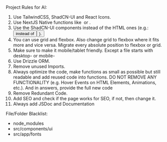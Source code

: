 Project Rules for AI:

1. Use TailwindCSS, ShadCN-UI and React Icons.
2. Use NextJS Native functions like <Image> or <Link>.
3. Use the ShadCN-UI components instead of the HTML ones (e.g.: <Button> instead of <button>).
4. You can use grid and flexbox. Also change grid to flexbox where it fits more and vice versa. Migrate every absolute position to flexbox or grid.
5. Make sure to make it mobile/tablet friendly. Except a file starts with desktop- or mobile-
6. Use Drizzle ORM.
7. Remove unused Imports.
8. Always optimize the code, make functions as small as possible but still readable and add reused code into functions. DO NOT REMOVE ANY FUNCTIONALITY (e.g. Hover Events on HTML Elements, Animations, etc.). And in answers, provide the full new code
9. Remove Redundant Code.
10. Add SEO and check if the page works for SEO, if not, then change it.
11. Always add JSDoc and Documentation

File/Folder Blacklist:
- node_modules
- src/components/ui
- src/app/fonts
